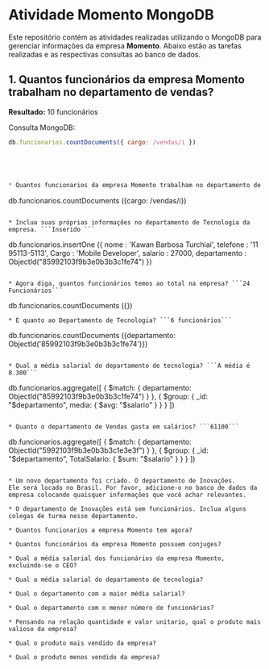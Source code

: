 # Atividade Momento MongoDB

Este repositório contém as atividades realizadas utilizando o MongoDB para gerenciar informações da empresa **Momento**. Abaixo estão as tarefas realizadas e as respectivas consultas ao banco de dados.

## 1. Quantos funcionários da empresa Momento trabalham no departamento de vendas?

**Resultado:** 10 funcionários

Consulta MongoDB:
```javascript
db.funcionarios.countDocuments({ cargo: /vendas/i })





* Quantos funcionarios da empresa Momento trabalham no departamento de vendas? ```10 funcionários```
```
  db.funcionarios.countDocuments ({cargo: /vendas/i})
```

* Inclua suas próprias informações no departamento de Tecnologia da empresa. ```Inserido ```
```
db.funcionarios.insertOne ({
nome : 'Kawan Barbosa Turchiai',
telefone : '11 95113-5113',
Cargo : 'Mobile Developer',
salario : 27000,
departamento : ObjectId("85992103f9b3e0b3b3c1fe74")
})
```

* Agora diga, quantos funcionários temos ao total na empresa? ```24 Funcionários```
```
db.funcionarios.countDocuments ({})
```
* E quanto ao Departamento de Tecnologia? ```6 funcionários```
```
db.funcionarios.countDocuments ({departamento: ObjectId('85992103f9b3e0b3b3c1fe74')})
```

* Qual a média salarial do departamento de tecnologia? ```A média é 8.300```
```
db.funcionarios.aggregate([
  { $match: { departamento: ObjectId("85992103f9b3e0b3b3c1fe74") } },
  { $group: { _id: "$departamento", media: { $avg: "$salario" } } }
])
```

* Quanto o departamento de Vendas gasta em salários? ```61100```
```
db.funcionarios.aggregate([
  { $match: { departamento: ObjectId("5992103f9b3e0b3b3c1e3e3f") } },
  { $group: { _id: "$departamento", TotalSalario: { $sum: "$salario" } } }
])
```

* Um novo departamento foi criado. O departamento de Inovações. 
Ele será locado no Brasil. Por favor, adicione-o no banco de dados da empresa colocando quaisquer informações que você achar relevantes.

* O departamento de Inovações está sem funcionários. Inclua alguns colegas de turma nesse departamento.  

* Quantos funcionarios a empresa Momento tem agora?

* Quantos funcionários da empresa Momento possuem conjuges?

* Qual a média salarial dos funcionários da empresa Momento, excluindo-se o CEO?

* Qual a média salarial do departamento de tecnologia? 

* Qual o departamento com a maior média salarial?

* Qual o departamento com o menor número de funcionários?

* Pensando na relação quantidade e valor unitario, qual o produto mais valioso da empresa?

* Qual o produto mais vendido da empresa?

* Qual o produto menos vendido da empresa?
